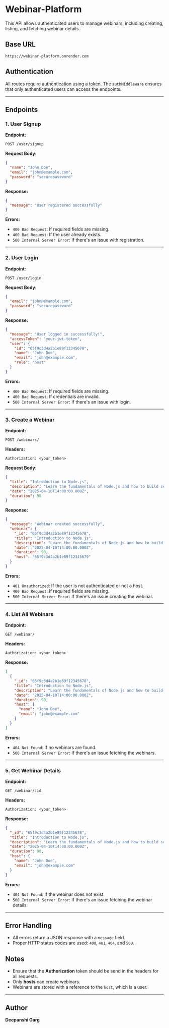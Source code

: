 # Webinar-Platform

This API allows authenticated users to manage webinars, including creating, listing, and fetching webinar details.

## Base URL
```
https://webinar-platform.onrender.com
```

## Authentication
All routes require authentication using a token. The `authMiddleware` ensures that only authenticated users can access the endpoints.

---

## Endpoints

### 1. User Signup
**Endpoint:**
```
POST /user/signup
```

**Request Body:**
```json
{
  "name": "John Doe",
  "email": "john@example.com",
  "password": "securepassword"
}
```

**Response:**
```json
{
  "message": "User registered successfully"
}
```

**Errors:**
- `400 Bad Request`: If required fields are missing.
- `400 Bad Request`: If the user already exists.
- `500 Internal Server Error`: If there's an issue with registration.

---

### 2. User Login
**Endpoint:**
```
POST /user/login
```

**Request Body:**
```json
{
  "email": "john@example.com",
  "password": "securepassword"
}
```

**Response:**
```json
{
  "message": "User logged in successfully!",
  "accessToken": "your-jwt-token",
  "user": {
    "id": "65f9c3d4a2b1e89f12345678",
    "name": "John Doe",
    "email": "john@example.com",
    "role": "host"
  }
}
```

**Errors:**
- `400 Bad Request`: If required fields are missing.
- `400 Bad Request`: If credentials are invalid.
- `500 Internal Server Error`: If there's an issue with login.

---

### 3. Create a Webinar
**Endpoint:**
```
POST /webinars/
```

**Headers:**
```
Authorization: <your_token>
```

**Request Body:**
```json
{
  "title": "Introduction to Node.js",
  "description": "Learn the fundamentals of Node.js and how to build scalable web applications.",
  "date": "2025-04-10T14:00:00.000Z",
  "duration": 90
}
```

**Response:**
```json
{
  "message": "Webinar created successfully",
  "webinar": {
    "_id": "65f9c3d4a2b1e89f12345678",
    "title": "Introduction to Node.js",
    "description": "Learn the fundamentals of Node.js and how to build scalable web applications.",
    "date": "2025-04-10T14:00:00.000Z",
    "duration": 90,
    "host": "65f9c3d4a2b1e89f12345679"
  }
}
```

**Errors:**
- `401 Unauthorized`: If the user is not authenticated or not a host.
- `400 Bad Request`: If required fields are missing.
- `500 Internal Server Error`: If there's an issue creating the webinar.

---

### 4. List All Webinars
**Endpoint:**
```
GET /webinar/
```

**Headers:**
```
Authorization: <your_token>
```

**Response:**
```json
[
  {
    "_id": "65f9c3d4a2b1e89f12345678",
    "title": "Introduction to Node.js",
    "description": "Learn the fundamentals of Node.js and how to build scalable web applications.",
    "date": "2025-04-10T14:00:00.000Z",
    "duration": 90,
    "host": {
      "name": "John Doe",
      "email": "john@example.com"
    }
  }
]
```

**Errors:**
- `404 Not Found`: If no webinars are found.
- `500 Internal Server Error`: If there's an issue fetching the webinars.

---

### 5. Get Webinar Details
**Endpoint:**
```
GET /webinar/:id
```

**Headers:**
```
Authorization: <your_token>
```

**Response:**
```json
{
  "_id": "65f9c3d4a2b1e89f12345678",
  "title": "Introduction to Node.js",
  "description": "Learn the fundamentals of Node.js and how to build scalable web applications.",
  "date": "2025-04-10T14:00:00.000Z",
  "duration": 90,
  "host": {
    "name": "John Doe",
    "email": "john@example.com"
  }
}
```

**Errors:**
- `404 Not Found`: If the webinar does not exist.
- `500 Internal Server Error`: If there's an issue fetching the webinar details.

---

## Error Handling
- All errors return a JSON response with a `message` field.
- Proper HTTP status codes are used: `400`, `401`, `404`, and `500`.

## Notes
- Ensure that the **Authorization** token should be send in the headers for all requests.
- Only **hosts** can create webinars.
- Webinars are stored with a reference to the `host`, which is a user.

---

## Author
**Deepanshi Garg**
